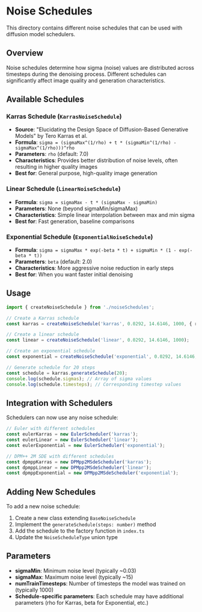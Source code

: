 # Noise Schedules

This directory contains different noise schedules that can be used with diffusion model schedulers.

## Overview

Noise schedules determine how sigma (noise) values are distributed across timesteps during the denoising process. Different schedules can significantly affect image quality and generation characteristics.

## Available Schedules

### Karras Schedule (`KarrasNoiseSchedule`)
- **Source**: "Elucidating the Design Space of Diffusion-Based Generative Models" by Tero Karras et al.
- **Formula**: `sigma = (sigmaMax^(1/rho) + t * (sigmaMin^(1/rho) - sigmaMax^(1/rho)))^rho`
- **Parameters**: `rho` (default: 7.0)
- **Characteristics**: Provides better distribution of noise levels, often resulting in higher quality images
- **Best for**: General purpose, high-quality image generation

### Linear Schedule (`LinearNoiseSchedule`)
- **Formula**: `sigma = sigmaMax - t * (sigmaMax - sigmaMin)`
- **Parameters**: None (beyond sigmaMin/sigmaMax)
- **Characteristics**: Simple linear interpolation between max and min sigma
- **Best for**: Fast generation, baseline comparisons

### Exponential Schedule (`ExponentialNoiseSchedule`)
- **Formula**: `sigma = sigmaMax * exp(-beta * t) + sigmaMin * (1 - exp(-beta * t))`
- **Parameters**: `beta` (default: 2.0)
- **Characteristics**: More aggressive noise reduction in early steps
- **Best for**: When you want faster initial denoising

## Usage

```typescript
import { createNoiseSchedule } from './noiseSchedules';

// Create a Karras schedule
const karras = createNoiseSchedule('karras', 0.0292, 14.6146, 1000, { rho: 7.0 });

// Create a linear schedule
const linear = createNoiseSchedule('linear', 0.0292, 14.6146, 1000);

// Create an exponential schedule
const exponential = createNoiseSchedule('exponential', 0.0292, 14.6146, 1000, { beta: 2.0 });

// Generate schedule for 20 steps
const schedule = karras.generateSchedule(20);
console.log(schedule.sigmas); // Array of sigma values
console.log(schedule.timesteps); // Corresponding timestep values
```

## Integration with Schedulers

Schedulers can now use any noise schedule:

```typescript
// Euler with different schedules
const eulerKarras = new EulerScheduler('karras');
const eulerLinear = new EulerScheduler('linear');
const eulerExponential = new EulerScheduler('exponential');

// DPM++ 2M SDE with different schedules
const dpmppKarras = new DPMpp2MSdeScheduler('karras');
const dpmppLinear = new DPMpp2MSdeScheduler('linear');
const dpmppExponential = new DPMpp2MSdeScheduler('exponential');
```

## Adding New Schedules

To add a new noise schedule:

1. Create a new class extending `BaseNoiseSchedule`
2. Implement the `generateSchedule(steps: number)` method
3. Add the schedule to the factory function in `index.ts`
4. Update the `NoiseScheduleType` union type

## Parameters

- **sigmaMin**: Minimum noise level (typically ~0.03)
- **sigmaMax**: Maximum noise level (typically ~15)
- **numTrainTimesteps**: Number of timesteps the model was trained on (typically 1000)
- **Schedule-specific parameters**: Each schedule may have additional parameters (rho for Karras, beta for Exponential, etc.)
